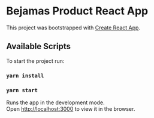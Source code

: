 # Bejamas Product React App

This project was bootstrapped with [Create React App](https://github.com/facebook/create-react-app).

## Available Scripts

To start the project run:
### `yarn install`
### `yarn start`

Runs the app in the development mode.\
Open [http://localhost:3000](http://localhost:3000) to view it in the browser.


